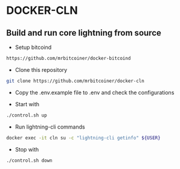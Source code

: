 # DOCKER-CLN
## Build and run core lightning from source

* Setup bitcoind
```bash
https://github.com/mrbitcoiner/docker-bitcoind
```

* Clone this repository
```bash
git clone https://github.com/mrbitcoiner/docker-cln
```

* Copy the .env.example file to .env and check the configurations

* Start with
```bash
./control.sh up
```

* Run lightning-cli commands 
```bash
docker exec -it cln su -c "lightning-cli getinfo" ${USER}
```

* Stop with
```bash
./control.sh down
```

